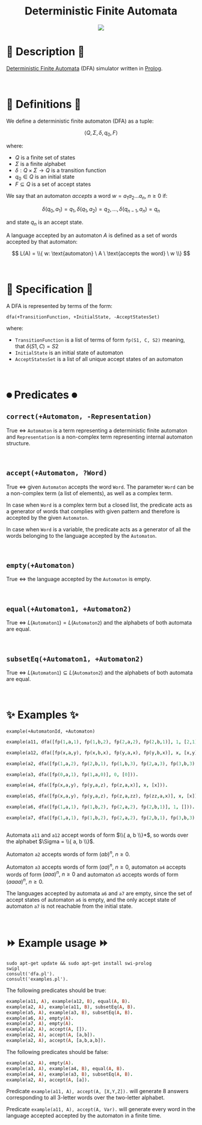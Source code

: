 <h1 align="center">Deterministic Finite Automata</h2>

<div align="center">
  <img src="https://user-images.githubusercontent.com/65187002/188329602-69cc62c8-f575-418e-a5ac-d350de35dd0d.png">
</div>

# 🔄 Description 🔄

[Deterministic Finite Automata](https://en.wikipedia.org/wiki/Deterministic_finite_automaton) (DFA) simulator written in [Prolog](https://en.wikipedia.org/wiki/Prolog).

<br>

# 📃 Definitions 📃

We define a deterministic finite automaton (DFA) as a tuple:

$$ \langle Q, \Sigma, \delta, q_0, F \rangle $$

where:
- $Q$ is a finite set of states
- $\Sigma$ is a finite alphabet
- $\delta: Q \times \Sigma \rightarrow Q$ is a transition function
- $q_0 \in Q$ is an initial state
- $F \subseteq Q$ is a set of accept states

We say that an automaton *accepts* a word $w = a_1a_2\dots a_n,\ n \geq 0$ if:

$$ \delta(q_0, a_1) = q_1, \delta(q_1, a_2) = q_2, \dots,\delta(q_{n-1}, a_n) = q_n $$

and state $q_n$ is an accept state.

A language accepted by an automaton $A$ is defined as a set of words accepted by that automaton:

$$ L(A) = \\{ w: \text{automaton} \ A \ \text{accepts the word} \ w \\} $$

<br>

# 🔀 Specification 🔀

A DFA is represented by terms of the form:

`dfa(+TransitionFunction, +InitialState, -AcceptStatesSet)`

where:
- `TransitionFunction` is a list of terms of form `fp(S1, C, S2)` meaning, that $\delta(S1, C) = S2$
- `InitialState` is an initial state of automaton
- `AcceptStatesSet` is a list of all unique accept states of an automaton

<br>

# ⏺ Predicates ⏺

## `correct(+Automaton, -Representation)`
True $\iff$ `Automaton` is a term representing a deterministic finite automaton and `Representation` is a non-complex term representing internal automaton structure.

<br>

## `accept(+Automaton, ?Word)`
True $\iff$ given `Automaton` accepts the word `Word`.
The parameter `Word` can be a non-complex term (a list of elements), as well as a complex term.

In case when `Word` is a complex term but a closed list, the predicate acts as a generator of words that complies with given pattern and therefore is accepted by the given `Automaton`.

In case when `Word` is a variable, the predicate acts as a generator of all the words belonging to the language accepted by the `Automaton`.

<br>

## `empty(+Automaton)`
True $\iff$ the language accepted by the `Automaton` is empty.

<br>

## `equal(+Automaton1, +Automaton2)`
True $\iff$ $L($`Automaton1`$) = L($`Automaton2`$)$ and the alphabets of both automata are equal.

<br>

## `subsetEq(+Automaton1, +Automaton2)`
True $\iff$ $L($`Automaton1`$) \subseteq L($`Automaton2`$)$ and the alphabets of both automata are equal.

<br>

# ✨ Examples ✨

`example(+AutomatonId, +Automaton)`


```prolog
example(a11, dfa([fp(1,a,1), fp(1,b,2), fp(2,a,2), fp(2,b,1)], 1, [2,1])).

example(a12, dfa([fp(x,a,y), fp(x,b,x), fp(y,a,x), fp(y,b,x)], x, [x,y])).

example(a2, dfa([fp(1,a,2), fp(2,b,1), fp(1,b,3), fp(2,a,3), fp(3,b,3), fp(3,a,3)], 1, [1])).

example(a3, dfa([fp(0,a,1), fp(1,a,0)], 0, [0])).

example(a4, dfa([fp(x,a,y), fp(y,a,z), fp(z,a,x)], x, [x])).

example(a5, dfa([fp(x,a,y), fp(y,a,z), fp(z,a,zz), fp(zz,a,x)], x, [x])).

example(a6, dfa([fp(1,a,1), fp(1,b,2), fp(2,a,2), fp(2,b,1)], 1, [])).

example(a7, dfa([fp(1,a,1), fp(1,b,2), fp(2,a,2), fp(2,b,1), fp(3,b,3), fp(3,a,3)], 1, [3])).
```

##

Automata `a11` and `a12` accept words of form $\\{ a, b \\}*$, so words over the alphabet $\Sigma = \\{ a, b \\}$.

Automaton `a2` accepts words of form $(ab)^n, \  n \geq 0$.

Automaton `a3` accepts words of form $(aa)^n, \  n \geq 0$, automaton `a4` accepts words of form $(aaa)^n, \  n \geq 0$ and automaton `a5` accepts words of form $(aaaa)^n, \  n \geq 0$.

The languages accepted by automata `a6` and `a7` are empty, since the set of accept states of automaton `a6` is empty, and the only accept state of automaton `a7` is not reachable from the initial state.

<br>

# ⏩ Example usage ⏩

```
sudo apt-get update && sudo apt-get install swi-prolog
swipl
consult('dfa.pl').
consult('examples.pl').
```

The following predicates should be true:

```prolog
example(a11, A), example(a12, B), equal(A, B).
example(a2, A), example(a11, B), subsetEq(A, B).
example(a5, A), example(a3, B), subsetEq(A, B).
example(a6, A), empty(A).
example(a7, A), empty(A).
example(a2, A), accept(A, []).
example(a2, A), accept(A, [a,b]).
example(a2, A), accept(A, [a,b,a,b]).
```

The following predicates should be false:

```prolog
example(a2, A), empty(A).
example(a3, A), example(a4, B), equal(A, B).
example(a4, A), example(a3, B), subsetEq(A, B).
example(a2, A), accept(A, [a]).
```

Predicate `example(a11, A), accept(A, [X,Y,Z]).` will generate 8 answers corresponding to all 3-letter words over the two-letter alphabet.

Predicate `example(a11, A), accept(A, Var).` will generate every word in the language accepted accepted by the automaton in a finite time.
